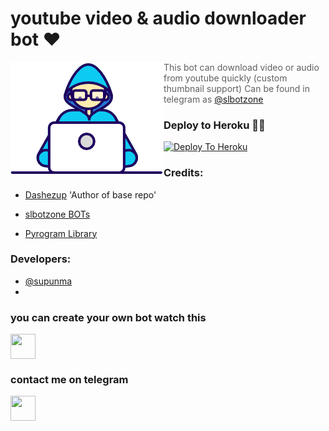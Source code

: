 # youtube video & audio downloader bot ❤

<img align="left" src="https://github.com/RazorKenway/RazorKenway/raw/main/Developer.gif" style="max-width:100%;">

> This bot can download video or audio from youtube quickly (custom thumbnail support) Can be found in telegram as [@slbotzone](https://t.me/slbotzone)

### Deploy to Heroku 🏃‍♂

[![Deploy To Heroku](https://www.herokucdn.com/deploy/button.svg)](https://heroku.com/deploy?template=https://github.com/youtubeslgeekshow/youtube-video-audio-downloader)

### Credits:

- [Dashezup](https://github.com/dashezup) 'Author of base repo'

- [slbotzone BOTs](https://t.me/slbotzone)

- [Pyrogram Library](https://github.com/pyrogram/pyrogram)

### Developers:

- [@supunma](https://t.me/supunma)
- 
### you can create your own bot watch this 
<a href="https://www.youtube.com/channel/UCvYfJcTr8RY72dIapzMqFQA?sub_confirmation=1" target="blank"><img align="center" src="https://cdn3.iconfinder.com/data/icons/2018-social-media-logotypes/1000/2018_social_media_popular_app_logo_youtube-256.png" height="40" width="40" /></a> &nbsp;&nbsp;
### contact me on telegram 
<a href="https://t.me/supunma" target="blank"><img align="center" src="https://cdn4.iconfinder.com/data/icons/logos-and-brands/512/335_Telegram_logo-256.png"  height="40" width="40" /></a> &nbsp;&nbsp;
